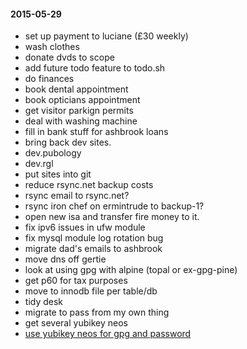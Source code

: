 #### 2015-05-29 ####

- set up payment to luciane (£30 weekly)
- wash clothes
- donate dvds to scope
- add future todo feature to todo.sh
- do finances
- book dental appointment
- book opticians appointment
- get visitor parkign permits
- deal with washing machine
- fill in bank stuff for ashbrook loans
- bring back dev sites.
- dev.pubology
- dev.rgl
- put sites into git
- reduce rsync.net backup costs
- rsync email to rsync.net?
- rsync iron chef on ermintrude to backup-1?
- open new isa and transfer fire money to it.
- fix ipv6 issues in ufw module
- fix mysql module log rotation bug
- migrate dad's emails to ashbrook
- move dns off gertie
- look at using gpg with alpine (topal or ex-gpg-pine)
- get p60 for tax purposes
- move to innodb file per table/db
- tidy desk
- migrate to pass from my own thing
- get several yubikey neos
- [use yubikey neos for gpg and password](http://viccuad.me/blog/secure-yourself-part-1-airgapped-computer-and-GPG-smartcards/) 
